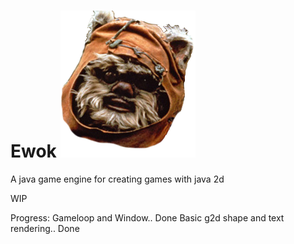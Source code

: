 # Ewok ![Ewok <3](https://github.com/SquirrelEmpire/Ewok/blob/master/Ewok%20face.png)
A java game engine for creating games with java 2d

WIP

Progress:
Gameloop and Window.. Done
Basic g2d shape and text rendering.. Done 


